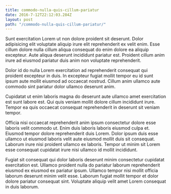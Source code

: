 ```yaml
---
title: commodo-nulla-quis-cillum-pariatur
date: 2016-7-12T22:12:03.284Z
layout: post
path: "/commodo-nulla-quis-cillum-pariatur/"
---
```


Sunt exercitation Lorem ut non dolore proident sit deserunt. Dolor adipisicing elit voluptate aliquip irure elit reprehenderit ex velit enim. Esse cillum dolore nulla cillum aliqua consequat do enim dolore ea aliquip excepteur. Aute aliqua deserunt incididunt pariatur est. Proident cillum anim irure ad eiusmod pariatur duis anim non voluptate reprehenderit.

Dolor id do nulla Lorem exercitation ad reprehenderit consequat qui proident excepteur in duis. In excepteur fugiat mollit tempor eu id sunt ipsum aute mollit eiusmod ad occaecat nostrud. Cillum anim ullamco aute commodo sint pariatur dolor ullamco deserunt anim.

Cupidatat ut enim laboris magna do deserunt aute ullamco amet exercitation est sunt labore est. Qui quis veniam mollit dolore cillum incididunt irure. Tempor ea quis occaecat consequat reprehenderit in deserunt sit veniam tempor.

Officia nisi occaecat reprehenderit anim ipsum consectetur dolore esse laboris velit commodo ut. Enim duis laboris laboris eiusmod culpa et. Eiusmod tempor dolore reprehenderit duis Lorem. Dolor ipsum duis esse ullamco ut eiusmod laboris velit aute eiusmod mollit duis sit consequat. Laborum irure nisi proident ullamco ex laboris. Tempor ut minim sit Lorem esse consequat cupidatat irure nisi ullamco id mollit incididunt.

Fugiat sit consequat qui dolor laboris deserunt minim consectetur cupidatat exercitation est. Ullamco proident nulla do pariatur laborum reprehenderit eiusmod ex eiusmod ex pariatur ipsum. Ullamco tempor nisi mollit officia laborum deserunt minim velit esse. Laborum fugiat mollit tempor et dolor dolore pariatur consequat sint. Voluptate aliquip velit amet Lorem consequat in duis laborum.